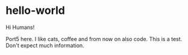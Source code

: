 hello-world
===========

Hi Humans!

Port5 here. I like cats, coffee and from now on also code. 
This is a test. Don't expect much information. 

